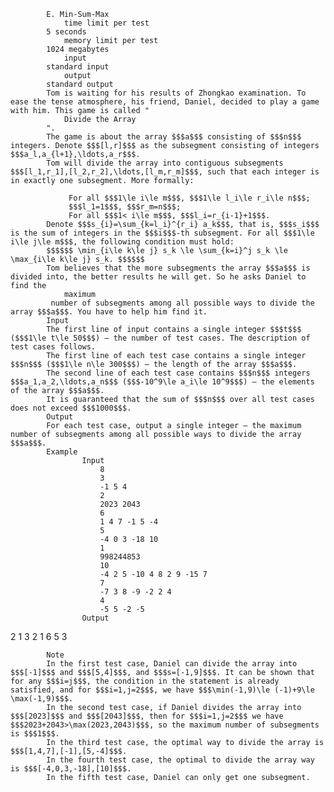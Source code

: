 			E. Min-Sum-Max
				time limit per test
			5 seconds
				memory limit per test
			1024 megabytes
				input
			standard input
				output
			standard output
			Tom is waiting for his results of Zhongkao examination. To ease the tense atmosphere, his friend, Daniel, decided to play a game with him. This game is called "
				Divide the Array
			".
			The game is about the array $$$a$$$ consisting of $$$n$$$ integers. Denote $$$[l,r]$$$ as the subsegment consisting of integers $$$a_l,a_{l+1},\ldots,a_r$$$.
			Tom will divide the array into contiguous subsegments $$$[l_1,r_1],[l_2,r_2],\ldots,[l_m,r_m]$$$, such that each integer is in exactly one subsegment. More formally:
			 
				 For all $$$1\le i\le m$$$, $$$1\le l_i\le r_i\le n$$$; 
				 $$$l_1=1$$$, $$$r_m=n$$$; 
				 For all $$$1< i\le m$$$, $$$l_i=r_{i-1}+1$$$. 
			Denote $$$s_{i}=\sum_{k=l_i}^{r_i} a_k$$$, that is, $$$s_i$$$ is the sum of integers in the $$$i$$$-th subsegment. For all $$$1\le i\le j\le m$$$, the following condition must hold:
			$$$$$$ \min_{i\le k\le j} s_k \le \sum_{k=i}^j s_k \le \max_{i\le k\le j} s_k. $$$$$$
			Tom believes that the more subsegments the array $$$a$$$ is divided into, the better results he will get. So he asks Daniel to find the 
				maximum
			 number of subsegments among all possible ways to divide the array $$$a$$$. You have to help him find it.
			Input
			The first line of input contains a single integer $$$t$$$ ($$$1\le t\le 50$$$) — the number of test cases. The description of test cases follows.
			The first line of each test case contains a single integer $$$n$$$ ($$$1\le n\le 300$$$) — the length of the array $$$a$$$.
			The second line of each test case contains $$$n$$$ integers $$$a_1,a_2,\ldots,a_n$$$ ($$$-10^9\le a_i\le 10^9$$$) — the elements of the array $$$a$$$.
			It is guaranteed that the sum of $$$n$$$ over all test cases does not exceed $$$1000$$$.
			Output
			For each test case, output a single integer — the maximum number of subsegments among all possible ways to divide the array $$$a$$$.
			Example
					Input
						8
						3
						-1 5 4
						2
						2023 2043
						6
						1 4 7 -1 5 -4
						5
						-4 0 3 -18 10
						1
						998244853
						10
						-4 2 5 -10 4 8 2 9 -15 7
						7
						-7 3 8 -9 -2 2 4
						4
						-5 5 -2 -5
					Output
					
2
1
3
2
1
6
5
3

			Note
			In the first test case, Daniel can divide the array into $$$[-1]$$$ and $$$[5,4]$$$, and $$$s=[-1,9]$$$. It can be shown that for any $$$i=j$$$, the condition in the statement is already satisfied, and for $$$i=1,j=2$$$, we have $$$\min(-1,9)\le (-1)+9\le \max(-1,9)$$$.
			In the second test case, if Daniel divides the array into $$$[2023]$$$ and $$$[2043]$$$, then for $$$i=1,j=2$$$ we have $$$2023+2043>\max(2023,2043)$$$, so the maximum number of subsegments is $$$1$$$.
			In the third test case, the optimal way to divide the array is $$$[1,4,7],[-1],[5,-4]$$$.
			In the fourth test case, the optimal to divide the array way is $$$[-4,0,3,-18],[10]$$$.
			In the fifth test case, Daniel can only get one subsegment.

